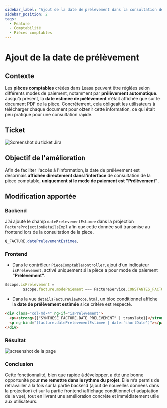 ```yaml
---
sidebar_label: "Ajout de la date de prélèvement dans la consultation de pièce"
sidebar_position: 2
tags:
  - Feature
  - Comptabilité
  - Pièces comptables
---
```


# Ajout de la date de prélèvement

## Contexte

Les **pièces comptables** créées dans Leasa peuvent être réglées selon différents modes de paiement, notamment par **prélèvement automatique**. Jusqu’à présent, la **date estimée de prélèvement** n’était affichée que sur le document PDF de la pièce. Concrètement, cela obligeait les utilisateurs à télécharger chaque document pour obtenir cette information, ce qui était peu pratique pour une consultation rapide.


## Ticket 

![Screenshot du ticket Jira](/img/feature/ticket/ml_15202.png)

## Objectif de l'amélioration

Afin de faciliter l'accès à l'information, la date de prélèvement est désormais **affichée directement dans l'interface** de consultation de la pièce comptable, **uniquement si le mode de paiement est "Prélèvement"**.

## Modification apportée

### Backend

J’ai ajouté le champ `datePrelevementEstimee` dans la projection `FactureProjectionDetailsImpl` afin que cette donnée soit transmise au frontend lors de la consultation de la pièce.

```java
Q_FACTURE.datePrelevementEstimee,
```

### Frontend

- Dans le contrôleur `PieceComptableController`, ajout d’un indicateur `isPrelevement`, activé uniquement si la pièce a pour mode de paiement **"Prélèvement"**.

```js
$scope.isPrelevement =
        $scope.facture.modePaiement === FactureService.CONSTANTES_FACTURES.MODE_PAIEMENT.PRELEVEMENT;
```

- Dans la vue `detailsFactureViewMode.html`, un bloc conditionnel affiche la **date de prélèvement estimée** si ce critère est respecté.

```html
<div class="col-md-4" ng-if="isPrelevement">
  <p><strong>{{"SYNTHESE_FACTURE.DATE_PRELEVEMENT" | translate}}</strong></p>
  <p ng-bind="(facture.datePrelevementEstimee | date:'shortDate')"></p>
</div>
````

### Résultat 

![screenshot de la page](./../../../static/img/feature/ML-15202.png)

### Conclusion

Cette fonctionnalité, bien que rapide à développer, a été une bonne opportunité pour **me remettre dans le rythme du projet**.
Elle m’a permis de retravailler à la fois sur la partie backend (ajout de nouvelles données dans la projection) et sur la partie frontend (affichage conditionnel et adaptation de la vue), tout en livrant une amélioration concrète et immédiatement utile aux utilisateurs.